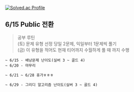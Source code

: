 [![Solved.ac Profile](http://mazassumnida.wtf/api/v2/generate_badge?boj=qetqet910)](https://solved.ac/qetqet910/)
## 6/15 Public 전환
> 공부 루틴 </br>(토) 문제 유형 선정 당일 2문제, 익일부터 1문제씩 풀기 </br> (금) 이 유형을 적어도 현재 티어까지 수월하게 풀 때 까지 수행

```shell
~ 6/15 - 배낭문제 난이도(실버 3 ~ 골드 4) 
~ 6/20 - 마무리
```

```shell
~ 6/21 ~ 6/28 휴가ㅎㅎㅎ
```

```shell
~ 6/29 - 그리디 알고리즘 난이도(실버 3 ~ 골드 4)
```
